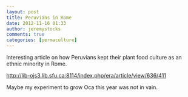 ```yaml
---
layout: post
title: Peruvians in Rome
date: 2012-11-16 01:33
author: jeremystocks
comments: true
categories: [permaculture]
---
```

Interesting article on how Peruvians kept their plant food culture as an ethnic minority in Rome.

http://lib-ojs3.lib.sfu.ca:8114/index.php/era/article/view/636/411

Maybe my experiment to grow Oca this year was not in vain.
